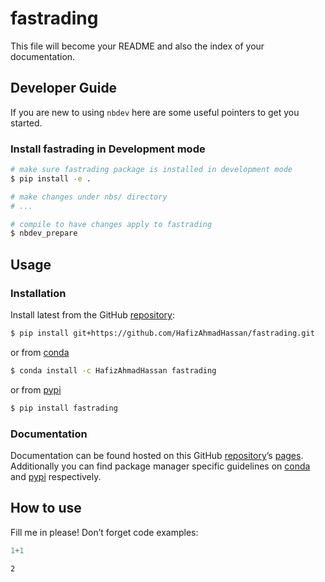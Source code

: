 # fastrading


<!-- WARNING: THIS FILE WAS AUTOGENERATED! DO NOT EDIT! -->

This file will become your README and also the index of your
documentation.

## Developer Guide

If you are new to using `nbdev` here are some useful pointers to get you
started.

### Install fastrading in Development mode

``` sh
# make sure fastrading package is installed in development mode
$ pip install -e .

# make changes under nbs/ directory
# ...

# compile to have changes apply to fastrading
$ nbdev_prepare
```

## Usage

### Installation

Install latest from the GitHub
[repository](https://github.com/HafizAhmadHassan/fastrading):

``` sh
$ pip install git+https://github.com/HafizAhmadHassan/fastrading.git
```

or from [conda](https://anaconda.org/HafizAhmadHassan/fastrading)

``` sh
$ conda install -c HafizAhmadHassan fastrading
```

or from [pypi](https://pypi.org/project/fastrading/)

``` sh
$ pip install fastrading
```

### Documentation

Documentation can be found hosted on this GitHub
[repository](https://github.com/HafizAhmadHassan/fastrading)’s
[pages](https://HafizAhmadHassan.github.io/fastrading/). Additionally
you can find package manager specific guidelines on
[conda](https://anaconda.org/HafizAhmadHassan/fastrading) and
[pypi](https://pypi.org/project/fastrading/) respectively.

## How to use

Fill me in please! Don’t forget code examples:

``` python
1+1
```

    2
